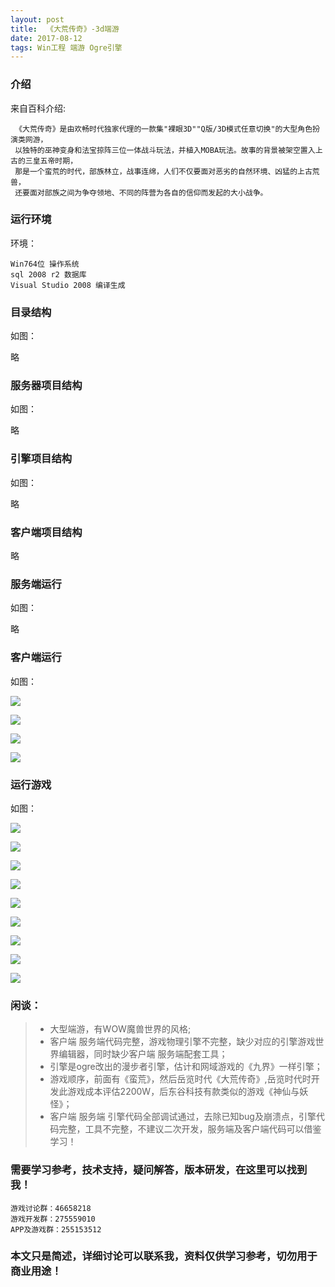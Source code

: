 ```yaml
---
layout: post
title:  《大荒传奇》-3d端游
date: 2017-08-12
tags: Win工程 端游 Ogre引擎
---
```



### 介绍


来自百科介绍:


	 《大荒传奇》是由欢畅时代独家代理的一款集"裸眼3D""Q版/3D模式任意切换"的大型角色扮演类网游，
	 以独特的巫神变身和法宝掠阵三位一体战斗玩法，并植入MOBA玩法。故事的背景被架空置入上古的三皇五帝时期，
	 那是一个蛮荒的时代，部族林立，战事连绵，人们不仅要面对恶劣的自然环境、凶猛的上古荒兽，
	 还要面对部族之间为争夺领地、不同的阵营为各自的信仰而发起的大小战争。


### 运行环境

环境：

``` 
Win764位 操作系统
sql 2008 r2 数据库
Visual Studio 2008 编译生成
``` 

### 目录结构

如图：

略

### 服务器项目结构

如图：

略

### 引擎项目结构

如图：

略

### 客户端项目结构

略

### 服务端运行

如图：

略

### 客户端运行

如图：

![](/images/posts/dhcq/1.jpg)


![](/images/posts/dhcq/2.jpg)

![](/images/posts/dhcq/3.jpg)

![](/images/posts/dhcq/4.jpg)

### 运行游戏

如图：

![](/images/posts/dhcq/5.png)

![](/images/posts/dhcq/6.png)

![](/images/posts/dhcq/7.jpg)

![](/images/posts/dhcq/8.jpg)

![](/images/posts/dhcq/9.png)

![](/images/posts/dhcq/10.png)

![](/images/posts/dhcq/11.jpg)

![](/images/posts/dhcq/12.jpg)

![](/images/posts/dhcq/13.jpg)

### 闲谈：
> * 大型端游，有WOW魔兽世界的风格;
> * 客户端 服务端代码完整，游戏物理引擎不完整，缺少对应的引擎游戏世界编辑器，同时缺少客户端 服务端配套工具；
> * 引擎是ogre改出的漫步者引擎，估计和网域游戏的《九界》一样引擎；
> * 游戏顺序，前面有《蛮荒》，然后岳览时代《大荒传奇》,岳览时代时开发此游戏成本评估2200W，后东谷科技有款类似的游戏《神仙与妖怪》；
> * 客户端 服务端 引擎代码全部调试通过，去除已知bug及崩溃点，引擎代码完整，工具不完整，不建议二次开发，服务端及客户端代码可以借鉴学习！


### 需要学习参考，技术支持，疑问解答，版本研发，在这里可以找到我！

``` 
游戏讨论群：46658218
游戏开发群：275559010
APP及游戏群：255153512
``` 

### 本文只是简述，详细讨论可以联系我，资料仅供学习参考，切勿用于商业用途！